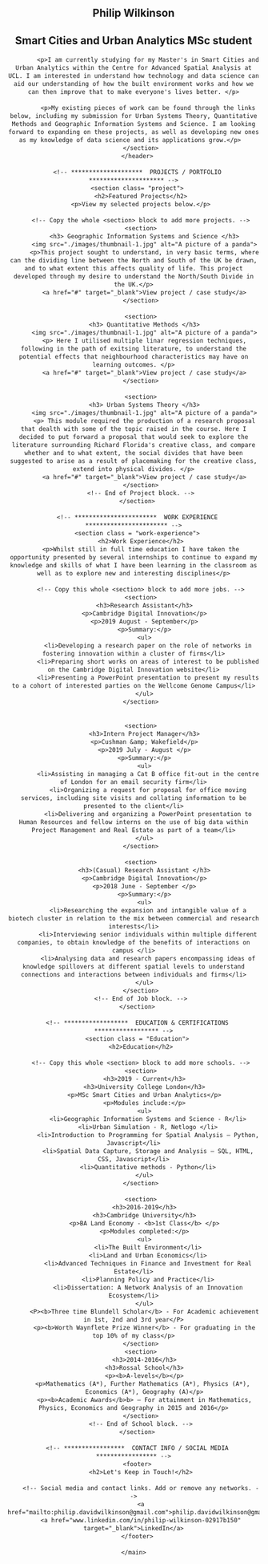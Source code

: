 <!DOCTYPE html>
<html lang="en">
  <head>
    <meta charset="UTF-8">
    <meta name="viewport" content="width=device-width, initial-scale=1.0">
    <link rel="stylesheet" href="./css/styles.css"/>
  </head>
  <body>
    <main>
      <!-- ***********************  ABOUT / PROFILE  *********************** -->
      <header>
        <section class = "profile">
            <h1>Philip Wilkinson</h1>
            <h2>Smart Cities and Urban Analytics MSc student</h2>

            <p>I am currently studying for my Master's in Smart Cities and Urban Analytics within the Centre for Advanced Spatial Analysis at UCL. I am interested in understand how technology and data science can aid our understanding of how the built environment works and how we can then improve that to make everyone's lives better. </p>
        
            <p>My existing pieces of work can be found through the links below, including my submission for Urban Systems Theory, Quantitative Methods and Geographic Information Systems and Science. I am looking forward to expanding on these projects, as well as developing new ones as my knowledge of data science and its applications grow.</p>  
        </section>
      </header>

      <!-- ********************  PROJECTS / PORTFOLIO  ********************* -->
      <section class= "project">
        <h2>Featured Projects</h2>
        <p>View my selected projects below.</p>

        <!-- Copy the whole <section> block to add more projects. -->
        <section>
          <h3> Geographic Information Systems and Science </h3>
          <img src="./images/thumbnail-1.jpg" alt="A picture of a panda">
          <p>This project sought to understand, in very basic terms, where can the dividing line between the North and South of the UK be drawn, and to what extent this affects quality of life. This project developed through my desire to understand the North/South Divide in the UK.</p>
          <a href="#" target="_blank">View project / case study</a>
        </section>
          
        <section>
          <h3> Quantitative Methods </h3>
          <img src="./images/thumbnail-1.jpg" alt="A picture of a panda">
          <p> Here I utilised multiple linar regression techniques, following in the path of exitsing literature, to understand the potential effects that neighbourhood characteristics may have on learning outcomes. </p>
          <a href="#" target="_blank">View project / case study</a>
        </section>
          
        <section>
          <h3> Urban Systems Theory </h3>
          <img src="./images/thumbnail-1.jpg" alt="A picture of a panda">
          <p> This module required the production of a research proposal that dealth with some of the topic raised in the course. Here I decided to put forward a proposal that would seek to explore the literature surrounding Richard Florida's creative class, and compare whether and to what extent, the social divides that have been suggested to arise as a result of placemaking for the creative class, extend into physical divides. </p>
          <a href="#" target="_blank">View project / case study</a>
        </section>
        <!-- End of Project block. -->
      </section>

      <!-- ***********************  WORK EXPERIENCE  *********************** -->
      <section class = "work-experience">
        <h2>Work Experience</h2>
        <p>Whilst still in full time education I have taken the opportunity presented by several internships to continue to expand my knowledge and skills of what I have been learning in the classroom as well as to explore new and interesting disciplines</p>

        <!-- Copy this whole <section> block to add more jobs. -->
        <section>
          <h3>Research Assistant</h3>
          <p>Cambridge Digital Innovation</p>
          <p>2019 August - September</p>
          <p>Summary:</p>
          <ul>
            <li>Developing a research paper on the role of networks in fostering innovation within a cluster of firms</li>
            <li>Preparing short works on areas of interest to be published on the Cambridge Digital Innovation website</li>
            <li>Presenting a PowerPoint presentation to present my results to a cohort of interested parties on the Wellcome Genome Campus</li>
          </ul>
        </section>
          
          
        <section>
          <h3>Intern Project Manager</h3>
          <p>Cushman &amp; Wakefield</p>
          <p>2019 July - August </p>
          <p>Summary:</p>
          <ul>
            <li>Assisting in managing a Cat B office fit-out in the centre of London for an email security firm</li>
            <li>Organizing a request for proposal for office moving services, including site visits and collating information to be presented to the client</li>
            <li>Delivering and organizing a PowerPoint presentation to Human Resources and fellow interns on the use of big data within Project Management and Real Estate as part of a team</li>
          </ul>
        </section>
          
        <section>
          <h3>(Casual) Research Assistant </h3>
          <p>Cambridge Digital Innovation</p>
          <p>2018 June - September </p>
          <p>Summary:</p>
          <ul>
            <li>Researching the expansion and intangible value of a biotech cluster in relation to the mix between commercial and research interests</li>
            <li>Interviewing senior individuals within multiple different companies, to obtain knowledge of the benefits of interactions on campus </li>
            <li>Analysing data and research papers encompassing ideas of knowledge spillovers at different spatial levels to understand connections and interactions between individuals and firms</li>
          </ul>
        </section>
        <!-- End of Job block. -->
      </section>

      <!-- ******************  EDUCATION & CERTIFICATIONS ****************** -->
      <section class = "Education">
        <h2>Education</h2>

        <!-- Copy this whole <section> block to add more schools. -->
        <section>
          <h3>2019 - Current</h3>
          <h3>University College London</h3>
          <p>MSc Smart Cities and Urban Analytics</p>
          <p>Modules include:</p>
          <ul>
            <li>Geographic Information Systems and Science - R</li>
            <li>Urban Simulation - R, Netlogo </li>
            <li>Introduction to Programming for Spatial Analysis – Python, Javascript</li>
            <li>Spatial Data Capture, Storage and Analysis – SQL, HTML, CSS, Javascript</li>
            <li>Quantitative methods - Python</li>
          </ul>
        </section>
          
        <section>
          <h3>2016-2019</h3>
          <h3>Cambridge University</h3>
          <p>BA Land Economy - <b>1st Class</b> </p>
          <p>Modules completed:</p>
          <ul>
            <li>The Built Environment</li>
            <li>Land and Urban Economics</li>
            <li>Advanced Techniques in Finance and Investment for Real Estate</li>
            <li>Planning Policy and Practice</li>
            <li>Dissertation: A Network Analysis of an Innovation Ecosystem</li>
          </ul>
          <P><b>Three time Blundell Scholar</b> - For Academic achievement in 1st, 2nd and 3rd year</P>
          <p><b>Worth Waynflete Prize Winner</b> - For graduating in the top 10% of my class</p>
        </section>
        <section>
          <h3>2014-2016</h3>
          <h3>Rossal School</h3>
          <p><b>A-levels</b></p>
          <p>Mathematics (A*), Further Mathematics (A*), Physics (A*), 
		  Economics (A*), Geography (A)</p>
          <p><b>Academic Awards</b>b> – For attainment in Mathematics, Physics, Economics and Geography in 2015 and 2016</p>
        </section>
        <!-- End of School block. -->
      </section>

      <!-- *****************  CONTACT INFO / SOCIAL MEDIA  ***************** -->
      <footer>
        <h2>Let's Keep in Touch!</h2>

        <!-- Social media and contact links. Add or remove any networks. -->
        <a href="mailto:philip.davidwilkinson@gmail.com">philip.davidwilkinson@gmail.com</a>
        <a href="www.linkedin.com/in/philip-wilkinson-02917b150" target="_blank">LinkedIn</a>
      </footer>
        
    </main>
      
  </body>
    
</html>
